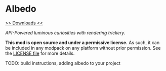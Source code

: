 Albedo
==
[>> Downloads <<](https://www.curseforge.com/minecraft/mc-mods/albedo)

*API-Powered luminous curiosities with rendering trickery.*

**This mod is open source and under a permissive license.** As such, it can be included in any modpack on any platform without prior permission. See the [LICENSE file](https://github.com/MysticMods/Albedo/blob/master/LICENSE) for more details.

TODO: build instructions, adding albedo to your project 
